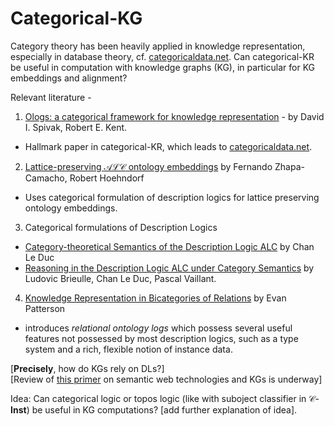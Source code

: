 # Categorical-KG

Category theory has been heavily applied in knowledge representation, especially in database theory, cf. [categoricaldata.net](https://www.categoricaldata.net). Can categorical-KR be useful in computation with knowledge graphs (KG), in particular for KG embeddings and alignment? 

Relevant literature - 
1. [Ologs: a categorical framework for knowledge representation](https://arxiv.org/abs/1102.1889) - by David I. Spivak, Robert E. Kent. 
  - Hallmark paper in categorical-KR, which leads to [categoricaldata.net](https://www.categoricaldata.net). 
2. [Lattice-preserving $\mathcal{ALC}$ ontology embeddings](https://arxiv.org/abs/2305.07163) by Fernando Zhapa-Camacho, Robert Hoehndorf 
  - Uses categorical formulation of description logics for lattice preserving ontology embeddings. 
3. Categorical formulations of Description Logics
  - [Category-theoretical Semantics of the Description Logic ALC](https://arxiv.org/abs/2110.08837) by Chan Le Duc
  - [Reasoning in the Description Logic ALC under Category Semantics](https://arxiv.org/abs/2205.04911) by Ludovic Brieulle, Chan Le Duc, Pascal Vaillant.
4. [Knowledge Representation in Bicategories of Relations](https://arxiv.org/abs/1706.00526) by Evan Patterson
  - introduces _relational ontology logs_ which possess several useful features not possessed by most description logics, such as a type system and a rich, flexible notion of instance data.

\[**Precisely**, how do KGs rely on DLs?\]
\
\[Review of [this primer](https://github.com/turing-knowledge-graphs/teaching/tree/main/city) on semantic web technologies and KGs is underway\]

Idea: Can categorical logic or topos logic (like with suboject classifier in $\mathcal{C}$-**Inst**) be useful in KG computations? \[add further explanation of idea\]. 














